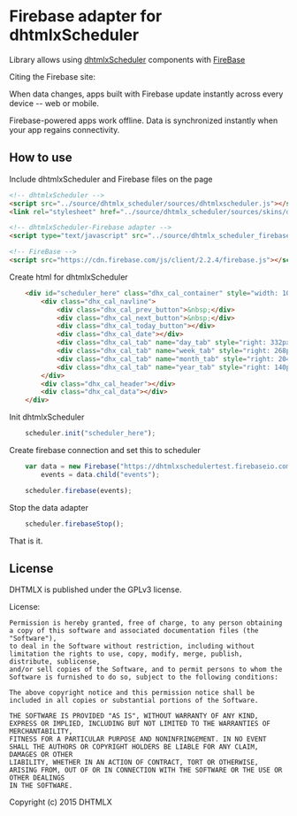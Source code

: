 Firebase adapter for dhtmlxScheduler
=============================

Library allows using [dhtmlxScheduler](http://dhtmlx.com/docs/products/dhtmlxScheduler) components with [FireBase](https://firebase.com/)

Citing the Firebase site:

When data changes, apps built with Firebase update instantly across every device -- web or mobile.

Firebase-powered apps work offline. Data is synchronized instantly when your app regains connectivity.


How to use
-----------

Include dhtmlxScheduler and Firebase files on the page

```html
<!-- dhtmlxScheduler -->
<script src="../source/dhtmlx_scheduler/sources/dhtmlxscheduler.js"></script>
<link rel="stylesheet" href="../source/dhtmlx_scheduler/sources/skins/dhtmlxscheduler.css">

<!-- dhtmlxScheduler-Firebase adapter -->
<script type="text/javascript" src="../source/dhtmlx_scheduler_firebase.js"></script>

<!-- FireBase -->
<script src="https://cdn.firebase.com/js/client/2.2.4/firebase.js"></script>
```
Create html for dhtmlxScheduler

```html
    <div id="scheduler_here" class="dhx_cal_container" style="width: 100%; height: 500px;">
        <div class="dhx_cal_navline">
            <div class="dhx_cal_prev_button">&nbsp;</div>
            <div class="dhx_cal_next_button">&nbsp;</div>
            <div class="dhx_cal_today_button"></div>
            <div class="dhx_cal_date"></div>
            <div class="dhx_cal_tab" name="day_tab" style="right: 332px;"></div>
            <div class="dhx_cal_tab" name="week_tab" style="right: 268px;"></div>
            <div class="dhx_cal_tab" name="month_tab" style="right: 204px;"></div>
            <div class="dhx_cal_tab" name="year_tab" style="right: 140px;"></div>
        </div>
        <div class="dhx_cal_header"></div>
        <div class="dhx_cal_data"></div>
    </div>
```

Init dhtmlxScheduler

```js
    scheduler.init("scheduler_here");
```

Create firebase connection and set this to scheduler

```js
    var data = new Firebase("https://dhtmlxschedulertest.firebaseio.com"),
        events = data.child("events");

    scheduler.firebase(events);
```

Stop the data adapter

```js
    scheduler.firebaseStop();
```

That is it.

License
----------

DHTMLX is published under the GPLv3 license.

License:

	Permission is hereby granted, free of charge, to any person obtaining a copy of this software and associated documentation files (the "Software"),
	to deal in the Software without restriction, including without limitation the rights to use, copy, modify, merge, publish, distribute, sublicense,
	and/or sell copies of the Software, and to permit persons to whom the Software is furnished to do so, subject to the following conditions:

	The above copyright notice and this permission notice shall be included in all copies or substantial portions of the Software.

	THE SOFTWARE IS PROVIDED "AS IS", WITHOUT WARRANTY OF ANY KIND, EXPRESS OR IMPLIED, INCLUDING BUT NOT LIMITED TO THE WARRANTIES OF MERCHANTABILITY,
	FITNESS FOR A PARTICULAR PURPOSE AND NONINFRINGEMENT. IN NO EVENT SHALL THE AUTHORS OR COPYRIGHT HOLDERS BE LIABLE FOR ANY CLAIM, DAMAGES OR OTHER
	LIABILITY, WHETHER IN AN ACTION OF CONTRACT, TORT OR OTHERWISE, ARISING FROM, OUT OF OR IN CONNECTION WITH THE SOFTWARE OR THE USE OR OTHER DEALINGS
	IN THE SOFTWARE.


Copyright (c) 2015 DHTMLX